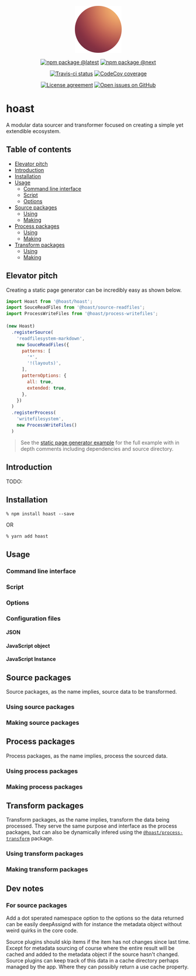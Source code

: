 <div align="center">

  [![](../../icons/128.png)](https://hoast.js.org)

  [![npm package @latest](https://img.shields.io/npm/v/hoast.svg?label=npm@latest&style=flat-square&maxAge=3600)](https://npmjs.com/package/hoast)
  [![npm package @next](https://img.shields.io/npm/v/hoast/next.svg?label=npm@next&style=flat-square&maxAge=3600)](https://npmjs.com/package/hoast/v/next)

  [![Travis-ci status](https://img.shields.io/travis-ci/hoast/hoast.svg?branch=master&label=test%20status&style=flat-square&maxAge=3600)](https://travis-ci.org/hoast/hoast)
  [![CodeCov coverage](https://img.shields.io/codecov/c/github/hoast/hoast/master.svg?label=test%20coverage&style=flat-square&maxAge=3600)](https://codecov.io/gh/hoast/hoast)

  [![License agreement](https://img.shields.io/github/license/hoast/hoast.svg?style=flat-square&maxAge=86400)](https://github.com/hoast/hoast/blob/master/LICENSE)
  [![Open issues on GitHub](https://img.shields.io/github/issues/hoast/hoast.svg?style=flat-square&maxAge=86400)](https://github.com/hoast/hoast/issues)

</div>

# hoast

A modular data sourcer and transformer focused on creating a simple yet extendible ecosystem.

## Table of contents

* [Elevator pitch](#elevator-pitch)
* [Introduction](#introduction)
* [Installation](#installation)
* [Usage](#usage)
  * [Command line interface](#command-line-interface)
  * [Script](#script)
  * [Options](#options)
* [Source packages](#source-packages)
  * [Using](#usaging-source-packages)
  * [Making](#making-souce-packages)
* [Process packages](#process-packages)
  * [Using](#using-process-packages)
  * [Making](#making-process-packages)
* [Transform packages](#transform-packages)
  * [Using](#using-transform-packages)
  * [Making](#making-transform-packages)

## Elevator pitch

Creating a static page generator can be incredibly easy as shown below.

```JavaScript
import Hoast from '@hoast/hoast';
import SouceReadFiles from '@hoast/source-readfiles';
import ProcessWriteFiles from '@hoast/process-writefiles';

(new Hoast)
  .registerSource(
    'readfilesystem-markdown',
    new SouceReadFiles({
      patterns: [
        '*',
        '!(layouts)',
      ],
      patternOptions: {
        all: true,
        extended: true,
      },
    })
  )
  .registerProcess(
    'writefilesystem',
    new ProcessWriteFiles()
  )
```

> See the [static page generator example]() for the full example with in depth comments including dependencies and source directory.

## Introduction

TODO:

## Installation

```
% npm install hoast --save
```

OR

```
% yarn add hoast
```

## Usage

### Command line interface



### Script



### Options



### Configuration files



#### JSON



#### JavaScript object



#### JavaScript Instance



## Source packages

Source packages, as the name implies, source data to be transformed.

### Using source packages



### Making source packages



## Process packages

Process packages, as the name implies, process the sourced data.

### Using process packages



### Making process packages



## Transform packages

Transform packages, as the name implies, transform the data being processed. They serve the same purpose and interface as the process packages, but can also be dynamically infered using the [`@hoast/process-transform`]() package.

### Using transform packages



### Making transform packages



## Dev notes

### For source packages

Add a dot sperated namespace option to the options so the data returned can be easily deepAssignd with for instance the metadata object without weird quirks in the core code.

Source plugins should skip items if the item has not changes since last time. Except for metadata sourcing of course where the entire result will be cached and added to the metadata object if the source hasn't changed. Source plugins can keep track of this data in a cache directory perhaps managed by the app. Where they can possibly return a use cache property.
